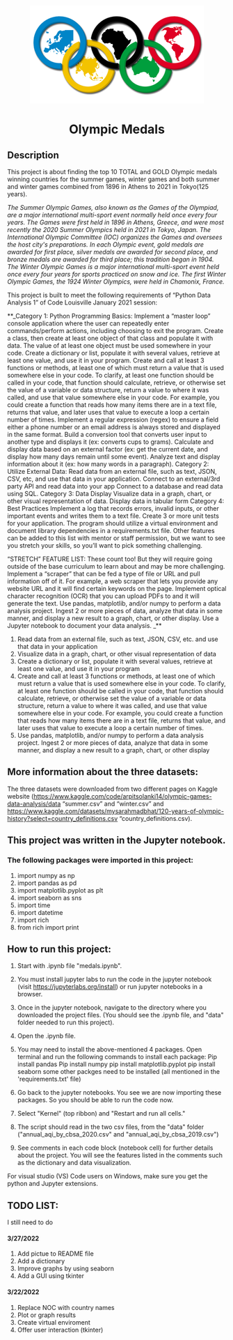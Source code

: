 
<p align="center">
  <img src="images/olympics_logo.png" width="400">
</p>

<div align="center"><h1> Olympic Medals </h1></div>
<h2> Description </h2>

This project is about finding the top 10 TOTAL and GOLD Olympic medals winning countries for the summer games, winter games and both summer and winter games combined from 1896 in Athens to 2021 in Tokyo(125 years). 

*The Summer Olympic Games, also known as the Games of the Olympiad, are a major international multi-sport event normally held once every four years. The Games were first held in 1896 in Athens, Greece, and were most recently the 2020 Summer Olympics held in 2021 in Tokyo, Japan.
The International Olympic Committee (IOC) organizes the Games and oversees the host city's preparations. In each Olympic event, gold medals are awarded for first place, silver medals are awarded for second place, and bronze medals are awarded for third place; this tradition began in 1904.
The Winter Olympic Games is a major international multi-sport event held once every four years for sports practiced on snow and ice. The first Winter Olympic Games, the 1924 Winter Olympics, were held in Chamonix, France.*

This project is built to meet the following requirements of “Python Data Analysis 1” of Code Louisville January 2021 session: 

**_Category 1: Python Programming Basics:
Implement a “master loop” console application where the user can repeatedly enter commands/perform actions, including choosing to exit the program.	
Create a class, then create at least one object of that class and populate it with data. The value of at least one object must be used somewhere in your code.
Create a dictionary or list, populate it with several values, retrieve at least one value, and use it in your program.
Create and call at least 3 functions or methods, at least one of which must return a value that is used somewhere else in your code. To clarify, at least one function should be called in your code, that function should calculate, retrieve, or otherwise set the value of a variable or data structure, return a value to where it was called, and use that value somewhere else in your code. For example, you could create a function that reads how many items there are in a text file, returns that value, and later uses that value to execute a loop a certain number of times.
Implement a regular expression (regex) to ensure a field either a phone number or an email address is always stored and displayed in the same format.
Build a conversion tool that converts user input to another type and displays it (ex: converts cups to grams).
Calculate and display data based on an external factor (ex: get the current date, and display how many days remain until some event).
Analyze text and display information about it (ex: how many words in a paragraph).
Category 2: Utilize External Data:
Read data from an external file, such as text, JSON, CSV, etc, and use that data in your application.
Connect to an external/3rd party API and read data into your app
Connect to a database and read data using SQL.
Category 3: Data Display
Visualize data in a graph, chart, or other visual representation of data.
Display data in tabular form
Category 4: Best Practices
Implement a log that records errors, invalid inputs, or other important events and writes them to a text file.
Create 3 or more unit tests for your application.
The program should utilize a virtual environment and document library dependencies in a requirements.txt file.
Other features can be added to this list with mentor or staff permission, but we want to see you stretch your skills, so you’ll want to pick something challenging.

“STRETCH” FEATURE LIST:
These count too! But they will require going outside of the base curriculum to learn about and may be more challenging.
Implement a “scraper” that can be fed a type of file or URL and pull information off of it. For example, a web scraper that lets you provide any website URL and it will find certain keywords on the page.
Implement optical character recognition (OCR) that you can upload PDFs to and it will generate the text.
Use pandas, matplotlib, and/or numpy to perform a data analysis project. Ingest 2 or more pieces of data, analyze that data in some manner, and display a new result to a graph, chart, or other display.
Use a Jupyter notebook to document your data analysis.
_**


1. Read data from an external file, such as text, JSON, CSV, etc. and use that data in your application
2. Visualize data in a graph, chart, or other visual representation of data
3. Create a dictionary or list, populate it with several values, retrieve at least one value, and use it in your program
4. Create and call at least 3 functions or methods, at least one of which must return a value that is used somewhere else in your code. To clarify, at least one function should be called in your code, that function should calculate, retrieve, or otherwise set the value of a variable or data structure, return a value to where it was called, and use that value somewhere else in your code. For example, you could create a function that reads how many items there are in a text file, returns that value, and later uses that value to execute a loop a certain number of times.
5. Use pandas, matplotlib, and/or numpy to perform a data analysis project. Ingest 2 or more pieces of data, analyze that data in some manner, and display a new result to a graph, chart, or other display


## More information about the three datasets: 

The three datasets were downloaded from two different pages on Kaggle website (https://www.kaggle.com/code/arpitsolanki14/olympic-games-data-analysis/data “summer.csv” and “winter.csv”
and
https://www.kaggle.com/datasets/mysarahmadbhat/120-years-of-olympic-history?select=country_definitions.csv “country_definitions.csv). 


## This project was written in the Jupyter notebook. 
### The following packages were imported in this project: 

1. import numpy as np 
2. import pandas as pd
3. import matplotlib.pyplot as plt
4. import seaborn as sns
5. import time
6. import datetime
7. import rich
8. from rich import print


## How to run this project: 

1. Start with .ipynb file "medals.ipynb".
2. You must install jupyter labs to run the code in the jupyter notebook (visit https://jupyterlabs.org/install) or run jupyter notebooks in a browser.
3. Once in the jupyter notebook, navigate to the directory where you downloaded the project files. (You should see the .ipynb file, and "data" folder needed to run this project).
4. Open the .ipynb file.
5. You may need to install the above-mentioned 4 packages. Open terminal and run the following commands to install each package:
Pip install pandas
Pip install numpy
pip install matplotlib.pyplot
pip install seaborn
some other packges need to be installed (all mentioned in the 'requirements.txt' file)

6. Go back to the jupyter notebooks. You see we are now importing these packages. So you should be able to run the code now.
7. Select "Kernel" (top ribbon) and "Restart and run all cells."
8. The script should read in the two csv files, from the "data" folder ("annual_aqi_by_cbsa_2020.csv" and "annual_aqi_by_cbsa_2019.csv") 
9. See comments in each code block (notebook cell) for further details about the project. You will see the features listed in the comments such as the dictionary and data visualization.

For visual studio (VS) Code users on Windows, make sure you get the python and Jupyter extensions.

## TODO LIST: 

I still need to do

#### 3/27/2022
1. Add pictue to README file
2. Add a dictionary
3. Improve graphs by using seaborn
4. Add a GUI using tkinter

#### 3/22/2022

1. Replace NOC with country names
2. Plot or graph results
3. Create virtual enviroment
4. Offer user interaction (tkinter)
    
